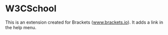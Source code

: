 W3CSchool
=========

This is an extension created for Brackets (www.brackets.io). It adds a link in the help menu.
